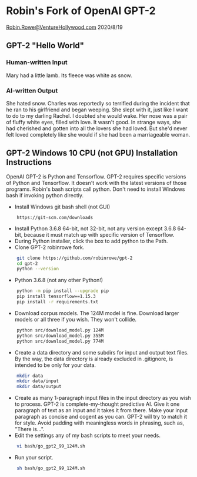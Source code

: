 # Robin's Fork of OpenAI GPT-2

Robin.Rowe@VentureHollywood.com 2020/8/19

## GPT-2 "Hello World"

### Human-written Input

Mary had a little lamb. Its fleece was white as snow.

### AI-written Output

She hated snow. Charles was reportedly so terrified during the incident that he ran to his girlfriend and began weeping. She slept with it, just like I want to do to my darling Rachel. I doubted she would wake. Her nose was a pair of fluffy white eyes, filled with love. It wasn't good. In strange ways, she had cherished and gotten into all the lovers she had loved. But she'd never felt loved completely like she would if she had been a marriageable woman.

## GPT-2 Windows 10 CPU (not GPU) Installation Instructions

OpenAI GPT-2 is Python and Tensorflow. GPT-2 requires specific versions of Python and Tensorflow. It doesn't work with the latest versions of those programs. Robin's bash scripts call python. Don't need to install Windows bash if invoking python directly.

- Install Windows git bash shell (not GUI)
```
    https://git-scm.com/downloads
```
- Install Python 3.6.8 64-bit, not 32-bit, not any version except 3.6.8 64-bit, because it must match up with specific version of Tensorflow.
- During Python installer, click the box to add python to the Path.
- Clone GPT-2 robinrowe fork.
```bash
    git clone https://github.com/robinrowe/gpt-2
    cd gpt-2  
    python --version
```
- Python 3.6.8 (not any other Python!)
```bash
    python -m pip install --upgrade pip
    pip install tensorflow==1.15.3
    pip install -r requirements.txt
```
- Download corpus models. The 124M model is fine. Download larger models or all three if you wish. They won't collide.
```bash
    python src/download_model.py 124M
    python src/download_model.py 355M
    python src/download_model.py 774M
```
- Create a data directory and some subdirs for input and output text files. By the way, the data directory is already excluded in .gitignore, is intended to be only for your data.
```bash
    mkdir data
    mkdir data/input
    mkdir data/output
```
- Create as many 1-paragraph input files in the input directory as you wish to process. GPT-2 is complete-my-thought predictive AI. Give it one paragraph of text as an input and it takes it from there. Make your input paragraph as concise and cogent as you can. GPT-2 will try to match it for style. Avoid padding with meaningless words in phrasing, such as, "There is...".
- Edit the settings any of my bash scripts to meet your needs.
```bash
    vi bash/go_gpt2_99_124M.sh
```
- Run your script.
```bash
    sh bash/go_gpt2_99_124M.sh
```
